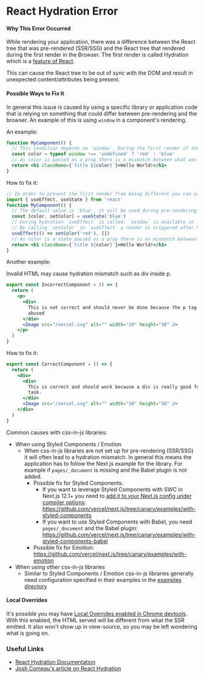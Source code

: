 # React Hydration Error

#### Why This Error Occurred

While rendering your application, there was a difference between the React tree that was pre-rendered (SSR/SSG) and the React tree that rendered during the first render in the Browser. The first render is called Hydration which is a [feature of React](https://reactjs.org/docs/react-dom.html#hydrate).

This can cause the React tree to be out of sync with the DOM and result in unexpected content/attributes being present.

#### Possible Ways to Fix It

In general this issue is caused by using a specific library or application code that is relying on something that could differ between pre-rendering and the browser. An example of this is using `window` in a component's rendering.

An example:

```jsx
function MyComponent() {
  // This condition depends on `window`. During the first render of the browser the `color` variable will be different
  const color = typeof window !== 'undefined' ? 'red' : 'blue'
  // As color is passed as a prop there is a mismatch between what was rendered server-side vs what was rendered in the first render
  return <h1 className={`title ${color}`}>Hello World!</h1>
}
```

How to fix it:

```jsx
// In order to prevent the first render from being different you can use `useEffect` which is only executed in the browser and is executed during hydration
import { useEffect, useState } from 'react'
function MyComponent() {
  // The default value is 'blue', it will be used during pre-rendering and the first render in the browser (hydration)
  const [color, setColor] = useState('blue')
  // During hydration `useEffect` is called. `window` is available in `useEffect`. In this case because we know we're in the browser checking for window is not needed. If you need to read something from window that is fine.
  // By calling `setColor` in `useEffect` a render is triggered after hydrating, this causes the "browser specific" value to be available. In this case 'red'.
  useEffect(() => setColor('red'), [])
  // As color is a state passed as a prop there is no mismatch between what was rendered server-side vs what was rendered in the first render. After useEffect runs the color is set to 'red'
  return <h1 className={`title ${color}`}>Hello World!</h1>
}
```

Another example:

Invalid HTML may cause hydration mismatch such as div inside p.

```jsx
export const IncorrectComponent = () => {
  return (
    <p>
      <div>
        This is not correct and should never be done because the p tag has been
        abused
      </div>
      <Image src="/vercel.svg" alt="" width="30" height="30" />
    </p>
  )
}
```

How to fix it:

```jsx
export const CorrectComponent = () => {
  return (
    <div>
      <div>
        This is correct and should work because a div is really good for this
        task.
      </div>
      <Image src="/vercel.svg" alt="" width="30" height="30" />
    </div>
  )
}
```

Common causes with css-in-js libraries:

- When using Styled Components / Emotion
  - When css-in-js libraries are not set up for pre-rendering (SSR/SSG) it will often lead to a hydration mismatch. In general this means the application has to follow the Next.js example for the library. For example if `pages/_document` is missing and the Babel plugin is not added.
    - Possible fix for Styled Components:
      - If you want to leverage Styled Components with SWC in Next.js 12.1+ you need to [add it to your Next.js config under compiler options](https://nextjs.org/docs/advanced-features/compiler#styled-components): https://github.com/vercel/next.js/tree/canary/examples/with-styled-components
      - If you want to use Styled Components with Babel, you need `pages/_document` and the Babel plugin: https://github.com/vercel/next.js/tree/canary/examples/with-styled-components-babel
    - Possible fix for Emotion: https://github.com/vercel/next.js/tree/canary/examples/with-emotion
- When using other css-in-js libraries
  - Similar to Styled Components / Emotion css-in-js libraries generally need configuration specified in their examples in the [examples directory](https://github.com/vercel/next.js/tree/canary/examples)

#### Local Overrides

It's possible you may have [Local Overrides enabled in Chrome devtools](https://developer.chrome.com/blog/new-in-devtools-65/#overrides). With this enabled, the HTML served will be different from what the SSR emitted. It also won't show up in view-source, so you may be left wondering what is going on.

### Useful Links

- [React Hydration Documentation](https://reactjs.org/docs/react-dom-client.html#hydrateroot)
- [Josh Comeau's article on React Hydration](https://www.joshwcomeau.com/react/the-perils-of-rehydration/)
